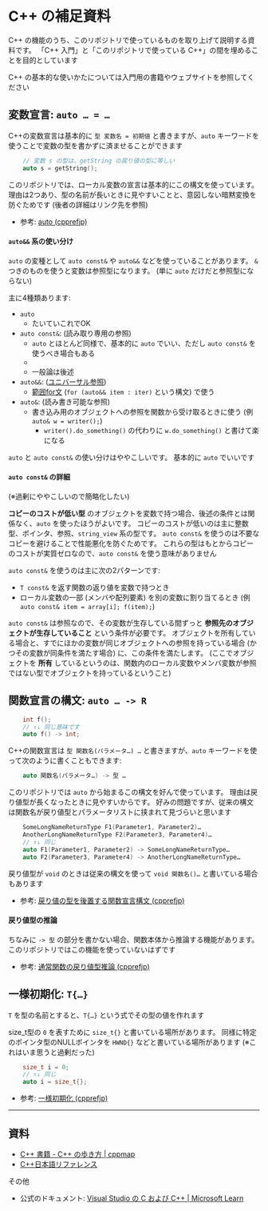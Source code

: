# C++ の補足資料

C++ の機能のうち、このリポジトリで使っているものを取り上げて説明する資料です。
「C++ 入門」と「このリポジトリで使っている C++」の間を埋めることを目的としています

C++ の基本的な使いかたについては入門用の書籍やウェブサイトを参照してください



## 変数宣言: `auto … = …`

C++の変数宣言は基本的に `型 変数名 = 初期値` と書きますが、`auto` キーワードを使うことで変数の型を書かずに済ませることができます

```cpp
    // 変数 s の型は、getString の戻り値の型に等しい
    auto s = getString();
```

このリポジトリでは、ローカル変数の宣言は基本的にこの構文を使っています。
理由は2つあり、型の名前が長いときに見やすいことと、意図しない暗黙変換を防ぐためです
(後者の詳細はリンク先を参照)

- 参考: [auto (cpprefjp)](https://cpprefjp.github.io/lang/cpp11/auto.html)

#### `auto&&` 系の使い分け

`auto` の変種として `auto const&` や `auto&&` などを使っていることがあります。
`&` つきのものを使うと変数は参照型になります。
(単に `auto` だけだと参照型にならない)

主に4種類あります:

- `auto`
    - たいていこれでOK
- `auto const&`: (読み取り専用の参照)
    - `auto` とほとんど同様で、基本的に `auto` でいい、ただし `auto const&` を使うべき場合もある
    -
    - 一般論は後述
- `auto&&`: ([ユニバーサル参照])
    - [範囲for文] (`for (auto&& item : iter)` という構文) で使う
- `auto&`: (読み書き可能な参照)
    - 書き込み用のオブジェクトへの参照を関数から受け取るときに使う
        (例 `auto& w = writer();`)
        - `writer().do_something()` の代わりに `w.do_something()` と書けて楽になる

`auto` と `auto const&` の使い分けはややこしいです。
基本的に `auto` でいいです

#### `auto const&` の詳細

(※過剰にややこしいので簡略化したい)

**コピーのコストが低い型** のオブジェクトを変数で持つ場合、後述の条件とは関係なく、`auto` を使ったほうがよいです。
コピーのコストが低いのは主に整数型、ポインタ、参照、`string_view` 系の型です。
`auto const&` を使うのは不要なコピーを避けることで性能悪化を防ぐためです。
これらの型はもとからコピーのコストが実質ゼロなので、`auto const&` を使う意味がありません

`auto const&` を使うのは主に次の2パターンです:

- `T const&` を返す関数の返り値を変数で持つとき
- ローカル変数の一部 (メンバや配列要素) を別の変数に割り当てるとき (例 `auto const& item = array[i]; f(item);`)

`auto const&` は参照なので、その変数が生存している間ずっと **参照先のオブジェクトが生存していること** という条件が必要です。
オブジェクトを所有している場合と、すでにほかの変数が同じオブジェクトへの参照を持っている場合 (かつその変数が同条件を満たす場合) に、この条件を満たします。
(ここでオブジェクトを **所有** しているというのは、関数内のローカル変数やメンバ変数が参照ではない型でオブジェクトを持っているということ)



## 関数宣言の構文: `auto … -> R`

```cpp
    int f();
    // ↑↓ 同じ意味です
    auto f() -> int;
```

C++の関数宣言は `型 関数名(パラメータ…) …` と書きますが、`auto` キーワードを使って次のように書くこともできます:

```cpp
    auto 関数名(パラメータ…) -> 型 …
```

このリポジトリでは `auto` から始まるこの構文を好んで使っています。
理由は戻り値型が長くなったときに見やすいからです。
好みの問題ですが、従来の構文は関数名が戻り値型とパラメータリストに挟まれて見づらいと思います

```cpp
    SomeLongNameReturnType F1(Parameter1, Parameter2)…
    AnotherLongNameReturnType F2(Parameter3, Parameter4)…
    // ↑↓ 同じ
    auto F1(Parameter1, Parameter2) -> SomeLongNameReturnType…
    auto F2(Parameter3, Parameter4) -> AnotherLongNameReturnType…
```

戻り値型が `void` のときは従来の構文を使って `void 関数名()…` と書いている場合もあります

- 参考: [戻り値の型を後置する関数宣言構文 (cpprefjp)](https://cpprefjp.github.io/lang/cpp11/trailing_return_types.html)

#### 戻り値型の推論

ちなみに `-> 型` の部分を書かない場合、関数本体から推論する機能があります。
このリポジトリではこの機能を使っていないはずです

- 参考: [通常関数の戻り値型推論 (cpprefjp)](https://cpprefjp.github.io/lang/cpp14/return_type_deduction_for_normal_functions.html)



## 一様初期化: `T{…}`

`T` を型の名前とすると、`T{…}` という式でその型の値を作れます

size_t型の `0` を表すために `size_t{}` と書いている場所があります。
同様に特定のポインタ型のNULLポインタを `HWND{}` などと書いている場所があります
(※これはいま思うと過剰だった)

```cpp
    size_t i = 0;
    // ↑↓ 同じ
    auto i = size_t{};
```

- 参考: [一様初期化 (cpprefjp)](https://cpprefjp.github.io/lang/cpp11/uniform_initialization.html)



----

## 資料

- [C++ 書籍 - C++ の歩き方 | cppmap](https://cppmap.github.io/learn/books/)
- [C++日本語リファレンス](https://cpprefjp.github.io/)

その他

- 公式のドキュメント: [Visual Studio の C および C++ | Microsoft Learn](https://learn.microsoft.com/ja-jp/cpp/overview/visual-cpp-in-visual-studio?view=msvc-170)



[ユニバーサル参照]: https://cpprefjp.github.io/lang/cpp11/rvalue_ref_and_move_semantics.html
[範囲for文]: https://cpprefjp.github.io/lang/cpp11/range_based_for.html
